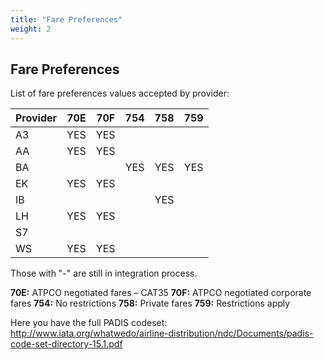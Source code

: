 ```yaml
---
title: "Fare Preferences"
weight: 2
---
```


Fare Preferences
-----------

List of fare preferences values accepted by provider:

| Provider      | 70E | 70F |	754 | 758 | 759 |
| ------------- |:---:|:---:|:---:|:---:|:---:|
| A3            | YES | YES |     |     |     |
| AA            | YES | YES |     |     |     |
| BA            |     |     | YES | YES | YES |
| EK            | YES | YES |     |     |     |
| IB            |     |     |     | YES |     |
| LH            | YES | YES |     |     |     |
| S7            |     |     |     |     |     |
| WS            | YES | YES |     |     |     |

Those with "-" are still in integration process.

**70E:** ATPCO negotiated fares – CAT35
**70F:** ATPCO negotiated corporate fares
**754:** No restrictions
**758:** Private fares
**759:** Restrictions apply


Here you have the full PADIS codeset: http://www.iata.org/whatwedo/airline-distribution/ndc/Documents/padis-code-set-directory-15.1.pdf
